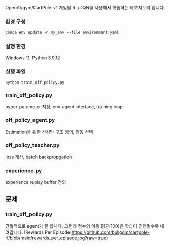 OpenAI/gym/CartPole-v1 게임을 RL/DQN을 사용해서 학습하는 레포지토리 입니다.

### 환경 구성
`conda env update -n my_env --file environment.yaml`

### 실행 환경
Windows 11, Python 3.9.12

### 실행 파일
`python train_off_policy.py`

### train_off_policy.py
hyper-parameter 지정, env-agent interface, training loop

### off_policy_agent.py 
Estimation을 위한 신경망 구조 정의, 행동 선택

### off_policy_teacher.py
loss 계산, batch backpropgation

### experience.py
experience replay buffer 정의

## 문제
### train_off_policy.py
간헐적으로 agent가 잘 합니다. 그런데 점수의 이동 평균(100)은 학습이 진행될수록 내려갑니다.
!Rewards Per Episode(https://github.com/bullgom/cartpole-rl/blob/main/rewards_per_episode.jpg?raw=true)
